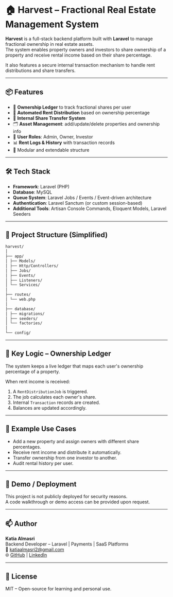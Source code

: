 # 🏠 Harvest – Fractional Real Estate Management System

**Harvest** is a full-stack backend platform built with **Laravel** to manage fractional ownership in real estate assets.  
The system enables property owners and investors to share ownership of a property and receive rental income based on their share percentage.

It also features a secure internal transaction mechanism to handle rent distributions and share transfers.

---

## 📦 Features

- 🧾 **Ownership Ledger** to track fractional shares per user
- 💸 **Automated Rent Distribution** based on ownership percentage
- 🔄 **Internal Share Transfer System**
- 🗂️ **Asset Management**: add/update/delete properties and ownership info
- 🔐 **User Roles**: Admin, Owner, Investor
- 📊 **Rent Logs & History** with transaction records
- 🧩 Modular and extendable structure

---

## 🛠️ Tech Stack

- **Framework**: Laravel (PHP)
- **Database**: MySQL
- **Queue System**: Laravel Jobs / Events / Event-driven architecture
- **Authentication**: Laravel Sanctum (or custom session-based)
- **Additional Tools**: Artisan Console Commands, Eloquent Models, Laravel Seeders

---

## 📂 Project Structure (Simplified)
```bash
harvest/
│
├── app/
│ ├── Models/
│ ├── Http/Controllers/
│ ├── Jobs/
│ ├── Events/
│ ├── Listeners/
│ └── Services/
│
├── routes/
│ └── web.php
│
├── database/
│ ├── migrations/
│ ├── seeders/
│ └── factories/
│
└── config/

```
---

## 🧠 Key Logic – Ownership Ledger

The system keeps a live ledger that maps each user's ownership percentage of a property.

When rent income is received:
1. A `RentDistributionJob` is triggered.
2. The job calculates each owner's share.
3. Internal `Transaction` records are created.
4. Balances are updated accordingly.

---

## 🧪 Example Use Cases

- Add a new property and assign owners with different share percentages.
- Receive rent income and distribute it automatically.
- Transfer ownership from one investor to another.
- Audit rental history per user.

---

## 🚀 Demo / Deployment

This project is not publicly deployed for security reasons.  
A code walkthrough or demo access can be provided upon request.

---

## 📫 Author

**Katia Almasri**  
Backend Developer – Laravel | Payments | SaaS Platforms  
📧 katiaalmasri2@gmail.com  
🌐 [GitHub](https://github.com/Katia-almasri) | [LinkedIn](https://www.linkedin.com/in/katia-al-masri-5884821b8/)

---

## 📝 License

MIT – Open-source for learning and personal use.


